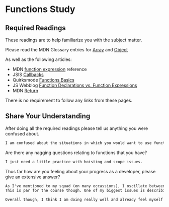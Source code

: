 # Functions Study

## Required Readings

These readings are to help familiarize you with the subject matter.

Please read the MDN Glossary entries for [Array](https://developer.mozilla.org/en-US/docs/Glossary/array) and [Object](https://developer.mozilla.org/en-US/docs/Glossary/Object)

As well as the following articles:

-   MDN [function expression](https://developer.mozilla.org/en-US/docs/Web/JavaScript/Reference/Operators/function) reference
-   JSIS [Callbacks](http://javascriptissexy.com/understand-javascript-callback-functions-and-use-them/)
-   Quirksmode [Functions Basics](http://www.quirksmode.org/js/function.html)
-   JS Webblog [Function Declarations vs. Function Expressions](https://javascriptweblog.wordpress.com/2010/07/06/function-declarations-vs-function-expressions/)
-   MDN [Return](https://developer.mozilla.org/en-US/docs/Web/JavaScript/Reference/Statements/return)

There is no requirement to follow any links from these pages.

## Share Your Understanding

After doing all the required readings please tell us anything you were confused about.

```md
I am confused about the situations in which you would want to use function declarations vs. function expressions. It seems like the hoisting of declarations is more of a pain than simply invoking a function expression.
```

Are there any nagging questions relating to functions that you have?

```md
I just need a little practice with hoisting and scope issues.
```

Thus far how are you feeling about your progress as a developer, please give
an extensive answer?

```md
As I've mentioned to my squad (on many occassions), I oscillate between confidence and despair.
This is par for the course though. One of my biggest issues is describing why something does, or does not, work. I feel as though I am getting a strong grasp on the JS we have covered so far, but I struggle with articulating concepts such as scope, hoisting, and knowing the correct name for things.

Overall though, I think I am doing really well and already feel myself thinking about problems differently.
```
